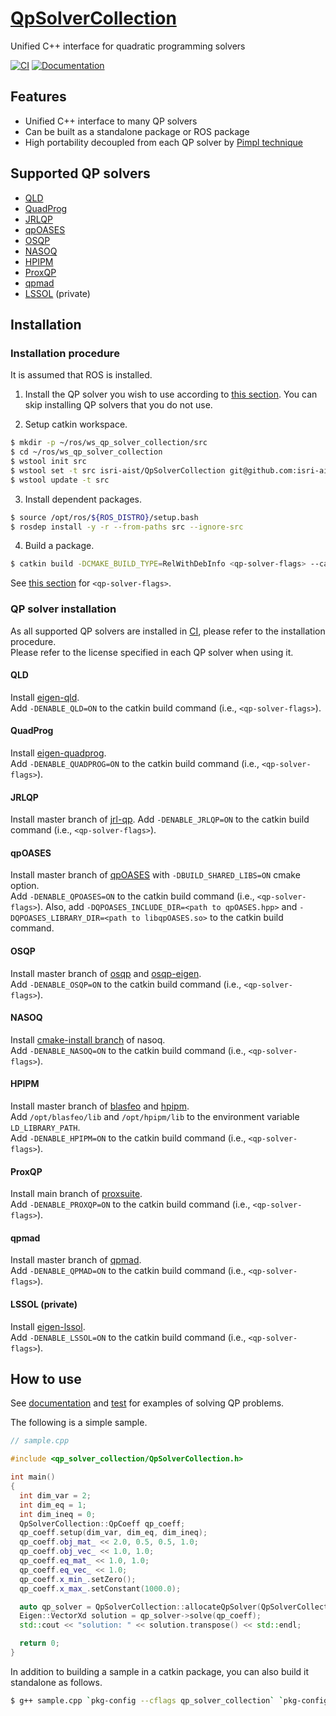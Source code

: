 # [QpSolverCollection](https://github.com/isri-aist/QpSolverCollection)
Unified C++ interface for quadratic programming solvers

[![CI](https://github.com/isri-aist/QpSolverCollection/actions/workflows/ci.yaml/badge.svg)](https://github.com/isri-aist/QpSolverCollection/actions/workflows/ci.yaml)
[![Documentation](https://img.shields.io/badge/doxygen-online-brightgreen?logo=read-the-docs&style=flat)](https://isri-aist.github.io/QpSolverCollection/)

## Features
- Unified C++ interface to many QP solvers
- Can be built as a standalone package or ROS package
- High portability decoupled from each QP solver by [Pimpl technique](https://en.cppreference.com/w/cpp/language/pimpl)

## Supported QP solvers
- [QLD](https://github.com/jrl-umi3218/eigen-qld)
- [QuadProg](https://github.com/jrl-umi3218/eigen-quadprog)
- [JRLQP](https://github.com/jrl-umi3218/jrl-qp)
- [qpOASES](https://github.com/coin-or/qpOASES)
- [OSQP](https://osqp.org/)
- [NASOQ](https://nasoq.github.io/)
- [HPIPM](https://github.com/giaf/hpipm)
- [ProxQP](https://github.com/Simple-Robotics/proxsuite)
- [qpmad](https://github.com/asherikov/qpmad)
- [LSSOL](https://gite.lirmm.fr/multi-contact/eigen-lssol) (private)

## Installation

### Installation procedure
It is assumed that ROS is installed.

1. Install the QP solver you wish to use according to [this section](https://github.com/isri-aist/QpSolverCollection#qp-solver-installation). You can skip installing QP solvers that you do not use.

2. Setup catkin workspace.
```bash
$ mkdir -p ~/ros/ws_qp_solver_collection/src
$ cd ~/ros/ws_qp_solver_collection
$ wstool init src
$ wstool set -t src isri-aist/QpSolverCollection git@github.com:isri-aist/QpSolverCollection.git --git -y
$ wstool update -t src
```

3. Install dependent packages.
```bash
$ source /opt/ros/${ROS_DISTRO}/setup.bash
$ rosdep install -y -r --from-paths src --ignore-src
```

4. Build a package.
```bash
$ catkin build -DCMAKE_BUILD_TYPE=RelWithDebInfo <qp-solver-flags> --catkin-make-args all tests
```
See [this section](https://github.com/isri-aist/QpSolverCollection#qp-solver-installation) for `<qp-solver-flags>`.

### QP solver installation
As all supported QP solvers are installed in [CI](https://github.com/isri-aist/QpSolverCollection/blob/master/.github/workflows/ci.yaml), please refer to the installation procedure.  
Please refer to the license specified in each QP solver when using it.

#### QLD
Install [eigen-qld](https://github.com/jrl-umi3218/eigen-qld).  
Add `-DENABLE_QLD=ON` to the catkin build command (i.e., `<qp-solver-flags>`).

#### QuadProg
Install [eigen-quadprog](https://github.com/jrl-umi3218/eigen-quadprog).  
Add `-DENABLE_QUADPROG=ON` to the catkin build command (i.e., `<qp-solver-flags>`).

#### JRLQP
Install master branch of [jrl-qp](https://github.com/jrl-umi3218/jrl-qp).
Add `-DENABLE_JRLQP=ON` to the catkin build command (i.e., `<qp-solver-flags>`).

#### qpOASES
Install master branch of [qpOASES](https://github.com/coin-or/qpOASES) with `-DBUILD_SHARED_LIBS=ON` cmake option.  
Add `-DENABLE_QPOASES=ON` to the catkin build command (i.e., `<qp-solver-flags>`).
Also, add `-DQPOASES_INCLUDE_DIR=<path to qpOASES.hpp>` and `-DQPOASES_LIBRARY_DIR=<path to libqpOASES.so>` to the catkin build command.

#### OSQP
Install master branch of [osqp](https://github.com/osqp/osqp) and [osqp-eigen](https://github.com/robotology/osqp-eigen).  
Add `-DENABLE_OSQP=ON` to the catkin build command (i.e., `<qp-solver-flags>`).

#### NASOQ
Install [cmake-install branch](https://github.com/mmurooka/nasoq/tree/cmake-install) of nasoq.  
Add `-DENABLE_NASOQ=ON` to the catkin build command (i.e., `<qp-solver-flags>`).

#### HPIPM
Install master branch of [blasfeo](https://github.com/giaf/blasfeo) and [hpipm](https://github.com/giaf/hpipm).  
Add `/opt/blasfeo/lib` and `/opt/hpipm/lib` to the environment variable `LD_LIBRARY_PATH`.  
Add `-DENABLE_HPIPM=ON` to the catkin build command (i.e., `<qp-solver-flags>`).

#### ProxQP
Install main branch of [proxsuite](https://github.com/Simple-Robotics/proxsuite).  
Add `-DENABLE_PROXQP=ON` to the catkin build command (i.e., `<qp-solver-flags>`).

#### qpmad
Install master branch of [qpmad](https://github.com/asherikov/qpmad).  
Add `-DENABLE_QPMAD=ON` to the catkin build command (i.e., `<qp-solver-flags>`).

#### LSSOL (private)
Install [eigen-lssol](https://gite.lirmm.fr/multi-contact/eigen-lssol).  
Add `-DENABLE_LSSOL=ON` to the catkin build command (i.e., `<qp-solver-flags>`).

## How to use
See [documentation](https://isri-aist.github.io/QpSolverCollection/doxygen/classQpSolverCollection_1_1QpSolver.html) and [test](https://github.com/isri-aist/QpSolverCollection/blob/master/tests/TestSampleQP.cpp) for examples of solving QP problems.

The following is a simple sample.
```cpp
// sample.cpp

#include <qp_solver_collection/QpSolverCollection.h>

int main()
{
  int dim_var = 2;
  int dim_eq = 1;
  int dim_ineq = 0;
  QpSolverCollection::QpCoeff qp_coeff;
  qp_coeff.setup(dim_var, dim_eq, dim_ineq);
  qp_coeff.obj_mat_ << 2.0, 0.5, 0.5, 1.0;
  qp_coeff.obj_vec_ << 1.0, 1.0;
  qp_coeff.eq_mat_ << 1.0, 1.0;
  qp_coeff.eq_vec_ << 1.0;
  qp_coeff.x_min_.setZero();
  qp_coeff.x_max_.setConstant(1000.0);

  auto qp_solver = QpSolverCollection::allocateQpSolver(QpSolverCollection::QpSolverType::Any);
  Eigen::VectorXd solution = qp_solver->solve(qp_coeff);
  std::cout << "solution: " << solution.transpose() << std::endl;

  return 0;
}
```

In addition to building a sample in a catkin package, you can also build it standalone as follows.
```bash
$ g++ sample.cpp `pkg-config --cflags qp_solver_collection` `pkg-config --libs qp_solver_collection`
```
